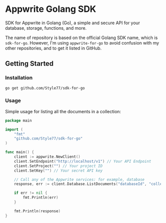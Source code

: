 # Appwrite Golang SDK
SDK for Appwrite in Golang (Go), a simple and secure API for your database, storage, functions, and more.

The name of repository is based on the official Golang SDK name, which is `sdk-for-go`. However, I'm using `appwrite-for-go` to avoid confusion with my other repositories, and to get it listed in GitHub.

## Getting Started

### Installation

```bash
go get github.com/Style77/sdk-for-go
```

### Usage

Simple usage for listing all the documents in a collection:
```go
package main

import (
    "fmt"
    "github.com/Style77/sdk-for-go"
)

func main() {
    client := appwrite.NewClient()
    client.SetEndpoint("http://localhost/v1") // Your API Endpoint
    client.SetProject("") // Your project ID
    client.SetKey("") // Your secret API key

    // Call any of the Appwrite services: for example, database
    response, err := client.Database.ListDocuments("databaseId", "collectionId", nil) // List all the documents in the collection

    if err != nil {
        fmt.Println(err)
    }

    fmt.Println(response)
}
```